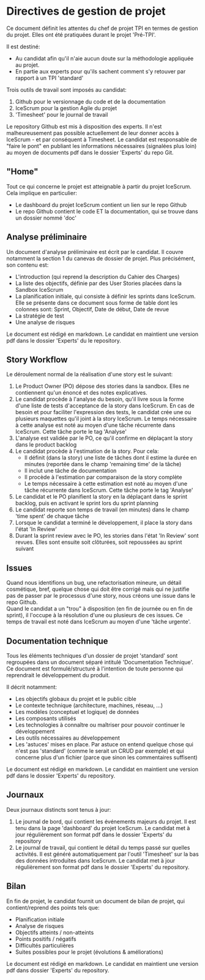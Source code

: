 # Directives de gestion de projet

Ce document définit les attentes du chef de projet TPI en termes de gestion du projet. Elles ont été pratiquées durant le projet 'Pré-TPI'.

Il est destiné: 

- Au candidat afin qu'il n'aie aucun doute sur la méthodologie appliquée au projet.  
- En partie aux experts pour qu'ils sachent comment s'y retouver par rapport à un TPI 'standard'  

Trois outils de travail sont imposés au candidat:

1. Github pour le versionnage du code et de la documentation
1. IceScrum pour la gestion Agile du projet
3. 'Timesheet' pour le journal de travail

Le repository Github est mis à disposition des experts.
Il n'est malheureusement pas possible actuellement de leur donner accès à IceScrum - et par conséquent à Timesheet. Le candidat est responsable de "faire le pont" en publiant les informations nécessaires (signalées plus loin) au moyen de documents pdf dans le dossier 'Experts' du repo Git.

## "Home"

Tout ce qui concerne le projet est atteignable à partir du projet IceScrum. Cela implique en particulier:

- Le dashboard du projet IceScrum contient un lien sur le repo Github
- Le repo Github contient le code ET la documentation, qui se trouve dans un dossier nommé 'doc'

## Analyse préliminaire
Un document d'analyse préliminaire est écrit par le candidat. Il couvre notamment la section 1 du canevas de dossier de projet.
Plus précisément, son contenu est:

- L'introduction (qui reprend la description du Cahier des Charges)
- La liste des objectifs, définie par des User Stories placées dans la Sandbox IceScrum
- La planification initiale, qui consiste à définir les sprints dans IceScrum. Elle se présente dans ce document sous forme de table dont les colonnes sont: Sprint, Objectif, Date de début, Date de revue
- La stratégie de test
- Une analyse de risques

Le document est rédigé en markdown. Le candidat en maintient une version pdf dans le dossier 'Experts' du le repository.

## Story Workflow

Le déroulement normal de la réalisation d'une story est le suivant:

1. Le Product Owner (PO) dépose des stories dans la sandbox. Elles ne contiennent qu'un énoncé et des notes explicatives.
1. Le candidat procède à l'analyse du besoin, qu'il livre sous la forme d'une liste de tests d'acceptance de la story dans IceScrum. En cas de besoin et pour faciliter l'expression des tests, le candidat crée une ou plusieurs maquettes qu'il joint à la story IceScrum. Le temps nécessaire à cette analyse est noté au moyen d'une tâche récurrente dans IceScrum. Cette tâche porte le tag 'Analyse' 
1. L'analyse est validée par le PO, ce qu'il confirme en déplaçant la story dans le product backlog
1. Le candidat procède à l'estimation de la story. Pour cela:
    - Il définit (dans la story) une liste de tâches dont il estime la durée en minutes (reportée dans le champ 'remaining time' de la tâche)
    - Il inclut une tâche de documentation
    - Il procède à l'estimation par comparaison de la story complète
    - Le temps nécessaire à cette estimation est noté au moyen d'une tâche récurrente dans IceScrum. Cette tâche porte le tag 'Analyse'
1. Le candidat et le PO planifient la story en la déplaçant dans le sprint backlog, puis en activant le sprint lors du sprint planning
1. Le candidat reporte son temps de travail (en minutes) dans le champ 'time spent' de chaque tâche
1. Lorsque le candidat a terminé le développement, il place la story dans l'état 'In Review'
1. Durant la sprint review avec le PO, les stories dans l'état 'In Review' sont revues. Elles sont ensuite soit clôturées, soit repoussées au sprint suivant

## Issues
Quand nous identifions un bug, une refactorisation mineure, un détail cosmétique, bref, quelque chose qui doit être corrigé mais qui ne justifie pas de passer par le processus d'une story, nous créons une issue dans le repo Github.  
Quand le candidat a un "trou" à disposition (en fin de journée ou en fin de sprint), il l'occupe à la résolution d'une ou plusieurs de ces issues. Ce temps de travail est noté dans IceScrum au moyen d'une 'tâche urgente'.

## Documentation technique

Tous les éléments techniques d'un dossier de projet 'standard' sont regroupées dans un document séparé intitulé 'Documentation Technique'. Ce document est formulé/structuré à l'intention de toute personne qui reprendrait le développement du produit.

Il décrit notamment:

- Les objectifs globaux du projet et le public cible
- Le contexte technique (architecture, machines, réseau, ...)
- Les modèles (conceptuel et logique) de données 
- Les composants utilisés
- Les technologies à connaître ou maîtriser pour pouvoir continuer le développement
- Les outils nécessaires au développement
- Les 'astuces' mises en place. Par astuce on entend quelque chose qui n'est pas 'standard' (comme le serait un CRUD par exemple) et qui concerne plus d'un fichier (parce que sinon les commentaires suffisent)

Le document est rédigé en markdown. Le candidat en maintient une version pdf dans le dossier 'Experts' du repository.

## Journaux

Deux journaux distincts sont tenus à jour:

1. Le journal de bord, qui contient les événements majeurs du projet. Il est tenu dans la page 'dashboard' du projet IceScrum. Le candidat met à jour régulièrement son format pdf dans le dossier 'Experts' du repository
1. Le journal de travail, qui contient le détail du temps passé sur quelles activités. Il est généré automatiquement par l'outil 'Timesheet' sur la bas des données introduites dans IceScrum. Le candidat met à jour régulièrement son format pdf dans le dossier 'Experts' du repository.

## Bilan

En fin de projet, le candidat fournit un document de bilan de projet, qui contient/reprend des points tels que:

- Planification initiale
- Analyse de risques
- Objectifs atteints / non-atteints
- Points positifs / négatifs
- Difficultés particulières
- Suites possibles pour le projet (évolutions & améliorations)

Le document est rédigé en markdown. Le candidat en maintient une version pdf dans dossier 'Experts' du repository.
